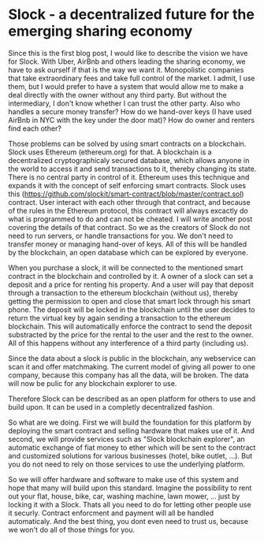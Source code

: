 # Slock - a decentralized future for the emerging sharing economy

Since this is the first blog post, I would like to describe the vision we have for Slock.
With Uber, AirBnb and others leading the sharing economy, we have to ask ourself if that is the way we want it.
Monopolistic companies that take extraordinary fees and take full control of the market. I admit, I use them, but I would prefer to have a system that would allow me to make a deal directly with the owner without any third party.
But without the intermediary, I don't know whether I can trust the other party. Also who handles a secure money transfer? How do we hand-over keys (I have used AirBnb in NYC with the key under the door mat)?
How do owner and renters find each other?

Those problems can be solved by using smart contracts on a blockchain. Slock uses Ethereum (ethereum.org) for that. A blockchain is a decentralized cryptographicaly secured database, which allows anyone in the world to access it 
and send transactions to it, thereby changing its state.
There is no central party in control of it. Ethereum uses this technique and expands it with the concept of self enforcing smart contracts. Slock uses this (https://github.com/slockit/smart-contract/blob/master/contract.sol) contract. User interact with each other through that contract, and because of the rules in the Ethereum protocol, this contract will always excactly do what is programmed to do and can not be cheated. I will write another post covering the details of that contract.
So we as the creators of Slock do not need to run servers, or handle transactions for you. We don't need to transfer money or managing hand-over of keys. All of this will be handled by the blockchain, an open database which can be explored by everyone.

When you purchase a slock, it will be connected to the mentioned smart contract in the blockchain and controlled by it. A owner of a slock can set a deposit and a price for renting his property. And a user will pay that deposit through a transaction to the ethereum blockchain (without us), thereby getting the permission to open and close that smart lock through his smart phone. The deposit will be locked in the blockchain until the user decides to return the virtual key by again sending a transaction to the ethereum blockchain. This will automatically enforce the contract to send the deposit substracted by the price for the rental to the user and the rest to the owner. All of this happens without any interference of a third party (including us).

Since the data about a slock is public in the blockchain, any webservice can scan it and offer matchmaking. The current model of giving all power to one company, because this company has all the data, will be broken. The data will now be pulic for any blockchain explorer to use.

Therefore Slock can be described as an open platform for others to use and build upon. It can be used in a completly decentralized fashion.

So what are we doing. First we will build the foundation for this platform by deploying the smart contract and selling hardware that makes use of it. And second, we will provide services such as "Slock blockchain explorer", an automatic exchange of fiat money to ether which will be sent to the contract and customized solutions for various businesses (hotel, bike outlet, ...). But you do not need to rely on those services to use the underlying platform.

So we will offer hardware and software to make use of this system and hope that many will build upon this standard.
Imagine the possibility to rent out your flat, house, bike, car, washing machine, lawn mower, ... just by locking it with a Slock. Thats all you need to do for letting other people use it securly. Contract enforcment and payment will all be handled automaticaly. And the best thing, you dont even need to trust us, because we won't do all of those things for you.
